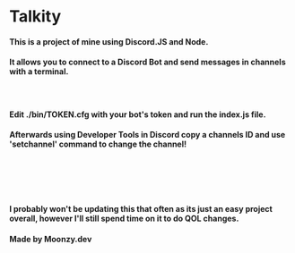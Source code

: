 # Talkity
#### This is a project of mine using Discord.JS and Node.
#### It allows you to connect to a Discord Bot and send messages in channels with a terminal.
#### ㅤ
#### Edit ./bin/TOKEN.cfg with your bot's token and run the index.js file.
#### Afterwards using Developer Tools in Discord copy a channels ID and use 'setchannel' command to change the channel!
#### ㅤ
#### ㅤ
#### I probably won't be updating this that often as its just an easy project overall, however I'll still spend time on it to do QOL changes.
#### Made by Moonzy.dev
